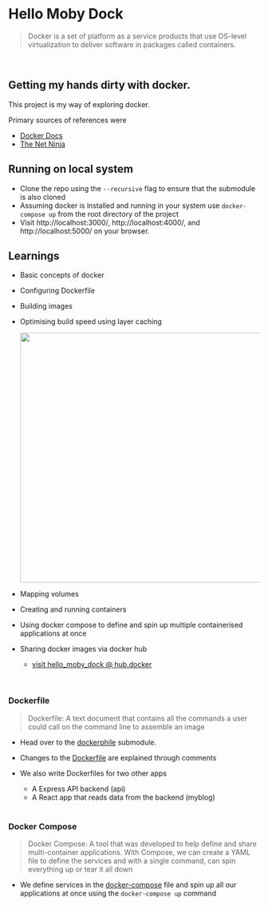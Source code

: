 # Hello Moby Dock

> Docker is a set of platform as a service products that use OS-level virtualization to deliver software in packages called containers.

<br>

## Getting my hands dirty with docker.

This project is my way of exploring docker.

Primary sources of references were

- [Docker Docs](https://docs.docker.com/get-started/overview/)
- [The Net Ninja](https://youtube.com/playlist?list=PL4cUxeGkcC9hxjeEtdHFNYMtCpjNBm3h7)

## Running on local system

- Clone the repo using the `--recursive` flag to ensure that the submodule is also cloned
- Assuming docker is installed and running in your system use
  `docker-compose up` from the root directory of the project
- Visit http://localhost:3000/, http://localhost:4000/, and http://localhost:5000/ on your browser.

## Learnings

- Basic concepts of docker
- Configuring Dockerfile
- Building images
- Optimising build speed using layer caching
    <div>
    <img src="https://github.com/dwi13L/the_dockerphile/blob/0bd8350cb0e1a4cefae90661e32527854b96707c/Build%20Speed%20Comparison.png" width="500"/>
    </div>

- Mapping volumes
- Creating and running containers
- Using docker compose to define and spin up multiple containerised applications at once
- Sharing docker images via docker hub
  - [visit hello_moby_dock @ hub.docker](https://hub.docker.com/repository/docker/dwi13l/hello_moby_dock)

<br>

### Dockerfile

> Dockerfile: A text document that contains all the commands a user could call on the command line to assemble an image

- Head over to the [dockerphile](https://github.com/dwi13L/the_dockerphile/tree/fa862932e1e64b8282845abd0e56a367fa2a6b8f) submodule.
- Changes to the [Dockerfile](https://github.com/dwi13L/the_dockerphile/blob/2a1eed6312e81da83449dc90aa57d878ea08eb52/Dockerfile) are explained through comments
- We also write Dockerfiles for two other apps

  - A Express API backend (api)
  - A React app that reads data from the backend (myblog)

  <br>

### Docker Compose

> Docker Compose: A tool that was developed to help define and share multi-container applications. With Compose, we can create a YAML file to define the services and with a single command, can spin everything up or tear it all down

- We define services in the [docker-compose](https://github.com/dwi13L/moby-dock-meets/blob/db65796d9c17e4cc4684f88968691e5b5560ed4d/docker-compose.yaml) file and spin up all our applications at once using the `docker-compose up` command
